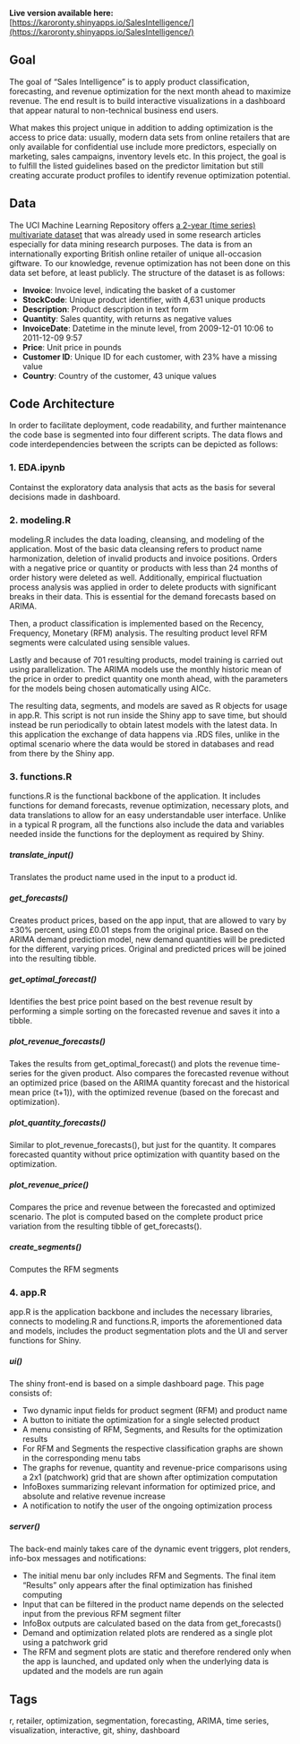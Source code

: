 **Live version available here:**  [https://karoronty.shinyapps.io/SalesIntelligence/](https://karoronty.shinyapps.io/SalesIntelligence/)

## Goal
The goal of “Sales Intelligence” is to apply product classification, forecasting, and revenue optimization for the next month ahead to maximize revenue. The end result is to build interactive visualizations in a dashboard that appear natural to non-technical business end users. 

What makes this project unique in addition to adding optimization is the access to price data: usually, modern data sets from online retailers that are only available for confidential use include more predictors, especially on marketing, sales campaigns, inventory levels etc. In this project, the goal is to fulfill the listed guidelines based on the predictor limitation but still creating accurate product profiles to identify revenue optimization potential.


## Data
The UCI Machine Learning Repository offers [a 2-year (time series) multivariate dataset](https://archive.ics.uci.edu/ml/datasets/Online+Retail+II) that was already used in some research articles especially for data mining research purposes. The data is from an internationally exporting British online retailer of unique all-occasion giftware. To our knowledge, revenue optimization has not been done on this data set before, at least publicly. The structure of the dataset is as follows:

- **Invoice**: Invoice level, indicating the basket of a customer
- **StockCode**: Unique product identifier, with 4,631 unique products
- **Description**: Product description in text form 
- **Quantity**: Sales quantity, with returns as negative values
- **InvoiceDate**: Datetime in the minute level, from 2009-12-01 10:06 to 2011-12-09 9:57
- **Price**: Unit price in pounds
- **Customer ID**: Unique ID for each customer, with 23% have a missing value
- **Country**: Country of the customer, 43 unique values

## Code Architecture 
In order to facilitate deployment, code readability, and further maintenance the code base is segmented into four different scripts. The data flows and code interdependencies between the scripts can be depicted as follows:

### 1. EDA.ipynb
Containst the exploratory data analysis that acts as the basis for several decisions made in dashboard. 

### 2. modeling.R
modeling.R includes the data loading, cleansing, and modeling of the application. Most of the basic data cleansing refers to product name harmonization, deletion of invalid products and invoice positions. Orders with a negative price or quantity or products with less than 24 months of order history were deleted as well. Additionally, empirical fluctuation process analysis was applied in order to delete products with significant breaks in their data. This is essential for the demand forecasts based on ARIMA.

Then, a product classification is implemented based on the Recency, Frequency, Monetary (RFM) analysis. The resulting product level RFM segments were calculated using sensible values.

Lastly and because of 701 resulting products, model training is carried out using parallelization. The ARIMA models use the monthly historic mean of the price in order to predict quantity one month ahead, with the parameters for the models being chosen automatically using AICc.

The resulting data, segments, and models are saved as R objects for usage in app.R. This script is not run inside the Shiny app to save time, but should instead be run periodically to obtain latest models with the latest data. In this application the exchange of data happens via .RDS files, unlike in the optimal scenario where the data would be stored in databases and read from there by the Shiny app.

### 3. functions.R
functions.R is the functional backbone of the application. It includes functions for demand forecasts, revenue optimization, necessary plots, and data translations to allow for an easy understandable user interface. Unlike in a typical R program, all the functions also include the data and variables needed inside the functions for the deployment as required by Shiny.

##### translate_input()
Translates the product name used in the input to a product id.

##### get_forecasts()
Creates product prices, based on the app input, that are allowed to vary by ±30% percent, using £0.01 steps from the original price. Based on the ARIMA demand prediction model, new demand quantities will be predicted for the different, varying prices. Original and predicted prices will be joined into the resulting tibble.

##### get_optimal_forecast()
Identifies the best price point based on the best revenue result by performing a simple sorting on the forecasted revenue and saves it into a tibble.

##### plot_revenue_forecasts()
Takes the results from get_optimal_forecast() and plots the revenue time-series for the given product. Also compares the forecasted revenue without an optimized price (based on the ARIMA quantity forecast and the historical mean price (t+1)), with the optimized revenue (based on the forecast and optimization).

##### plot_quantity_forecasts() 
Similar to plot_revenue_forecasts(), but just for the quantity. It compares forecasted quantity without price optimization with quantity based on the optimization.

##### plot_revenue_price()
Compares the price and revenue between the forecasted and optimized scenario. The plot is computed based on the complete product price variation from the resulting tibble of get_forecasts(). 

##### create_segments()
Computes the RFM segments

### 4. app.R
app.R is the application backbone and includes the necessary libraries, connects to modeling.R and functions.R, imports the aforementioned data and models, includes the product segmentation plots and the UI and server functions for Shiny. 

##### ui()
The shiny front-end is based on a simple dashboard page. This page consists of:
- Two dynamic input fields for product segment (RFM) and product name
- A button to initiate the optimization for a single selected product
- A menu consisting of RFM, Segments, and Results for the optimization results
- For RFM and Segments the respective classification graphs are shown in the corresponding menu tabs
- The graphs for revenue, quantity and revenue-price comparisons using a 2x1 (patchwork) grid that are shown after optimization computation 
- InfoBoxes summarizing relevant information for optimized price, and absolute and relative revenue increase 
- A notification to notify the user of the ongoing optimization process

##### server()
The back-end mainly takes care of the dynamic event triggers, plot renders, info-box messages and notifications:
- The initial menu bar only includes RFM and Segments. The final item “Results” only appears after the final optimization has finished computing
- Input that can be filtered in the product name depends on the selected input from the previous RFM segment filter
- InfoBox outputs are calculated based on the data from get_forecasts()
- Demand and optimization related plots are rendered as a single plot using a patchwork grid 
- The RFM and segment plots are static and therefore rendered only when the app is launched, and updated only when the underlying data is updated and the models are run again

## Tags
r, retailer, optimization, segmentation, forecasting, ARIMA, time series, visualization, interactive, git, shiny, dashboard
